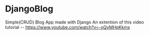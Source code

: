 # DjangoBlog
Simple(CRUD) Blog App made with Django
An extention of this video tutorial -- https://www.youtube.com/watch?v=-oQvMHpKkms
